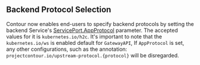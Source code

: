 ## Backend Protocol Selection

Contour now enables end-users to specify backend protocols by setting the backend Service's [ServicePort.AppProtocol](https://kubernetes.io/docs/concepts/services-networking/service/#application-protocol) parameter. The accepted values for it is `kubernetes.io/h2c`. It's important to note that the `kubernetes.io/ws` is enabled default for `GatewayAPI`, If `AppProtocol` is set, any other configurations, such as the annotation: `projectcontour.io/upstream-protocol.{protocol}` will be disregarded.
